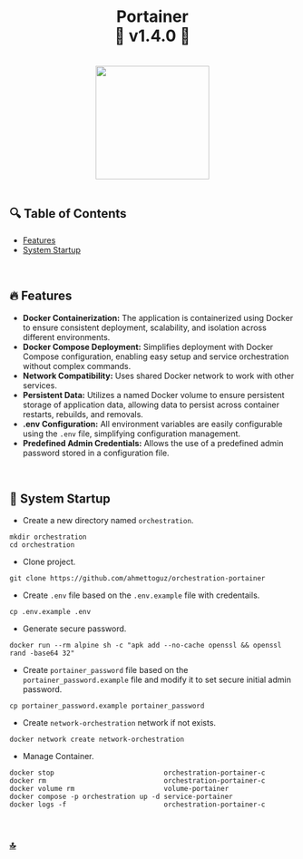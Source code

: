 <h1 id="top" align="center">Portainer <br/> 🚢 v1.4.0 🚢</h1>

<br>

<div align="center">
    <img height=200 src="assets/banner/banner.png">
</div>

<br>

## 🔍 Table of Contents

- [Features](#features)
- [System Startup](#system-startup)

<br/>

<h2 id="features">🔥 Features</h2>

- **Docker Containerization:** The application is containerized using Docker to ensure consistent deployment, scalability, and isolation across different environments.
- **Docker Compose Deployment:** Simplifies deployment with Docker Compose configuration, enabling easy setup and service orchestration without complex commands.
- **Network Compatibility:** Uses shared Docker network to work with other services.
- **Persistent Data:** Utilizes a named Docker volume to ensure persistent storage of application data, allowing data to persist across container restarts, rebuilds, and removals.
- **.env Configuration:** All environment variables are easily configurable using the `.env` file, simplifying configuration management.
- **Predefined Admin Credentials:** Allows the use of a predefined admin password stored in a configuration file.

<br/>

<h2 id="system-startup">🚀 System Startup</h2>

- Create a new directory named `orchestration`.

```
mkdir orchestration
cd orchestration
```

- Clone project.

```
git clone https://github.com/ahmettoguz/orchestration-portainer
```

- Create `.env` file based on the `.env.example` file with credentails.

```
cp .env.example .env
```

- Generate secure password.

```
docker run --rm alpine sh -c "apk add --no-cache openssl && openssl rand -base64 32"
```

- Create `portainer_password` file based on the `portainer_password.example` file and modify it to set secure initial admin password.

```
cp portainer_password.example portainer_password
```

- Create `network-orchestration` network if not exists.

```
docker network create network-orchestration
```

- Manage Container.

```
docker stop                           orchestration-portainer-c
docker rm                             orchestration-portainer-c
docker volume rm                      volume-portainer
docker compose -p orchestration up -d service-portainer
docker logs -f                        orchestration-portainer-c
```

<br/>

### [🔝](#top)
